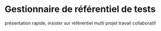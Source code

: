 
# Gestionnaire de référentiel de tests

présentation rapide, 
insister sur référentiel multi projet
travail collaboratif

<!--stackedit_data:
eyJoaXN0b3J5IjpbLTIwOTMwODAwNjYsLTIwOTMwODAwNjYsLT
ExNjA5NDM1MDgsMjcwMjczMTU1LDczMDk5ODExNl19
-->